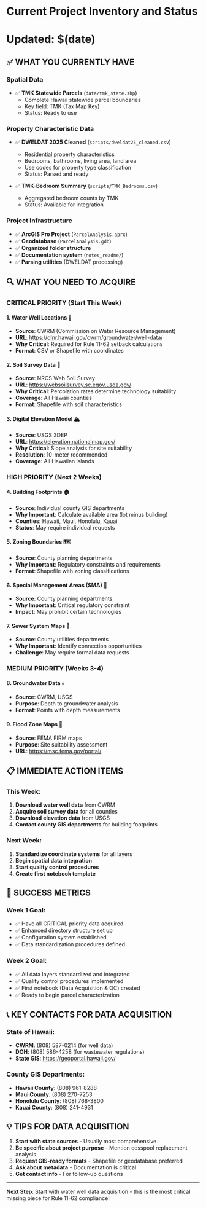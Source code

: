 # Current Project Inventory and Status
# Updated: $(date)

## **✅ WHAT YOU CURRENTLY HAVE**

### **Spatial Data**
- ✅ **TMK Statewide Parcels** (`data/tmk_state.shp`)
  - Complete Hawaii statewide parcel boundaries
  - Key field: TMK (Tax Map Key)
  - Status: Ready to use

### **Property Characteristic Data**  
- ✅ **DWELDAT 2025 Cleaned** (`scripts/dweldat25_cleaned.csv`)
  - Residential property characteristics
  - Bedrooms, bathrooms, living area, land area
  - Use codes for property type classification
  - Status: Parsed and ready

- ✅ **TMK-Bedroom Summary** (`scripts/TMK_Bedrooms.csv`)
  - Aggregated bedroom counts by TMK
  - Status: Available for integration

### **Project Infrastructure**
- ✅ **ArcGIS Pro Project** (`ParcelAnalysis.aprx`)
- ✅ **Geodatabase** (`ParcelAnalysis.gdb`)
- ✅ **Organized folder structure**
- ✅ **Documentation system** (`notes_readme/`)
- ✅ **Parsing utilities** (DWELDAT processing)

## **🔍 WHAT YOU NEED TO ACQUIRE**

### **CRITICAL PRIORITY (Start This Week)**

#### **1. Water Well Locations** 🚨
- **Source**: CWRM (Commission on Water Resource Management)
- **URL**: https://dlnr.hawaii.gov/cwrm/groundwater/well-data/
- **Why Critical**: Required for Rule 11-62 setback calculations
- **Format**: CSV or Shapefile with coordinates

#### **2. Soil Survey Data** 🌱
- **Source**: NRCS Web Soil Survey  
- **URL**: https://websoilsurvey.sc.egov.usda.gov/
- **Why Critical**: Percolation rates determine technology suitability
- **Coverage**: All Hawaii counties
- **Format**: Shapefile with soil characteristics

#### **3. Digital Elevation Model** 🏔️
- **Source**: USGS 3DEP
- **URL**: https://elevation.nationalmap.gov/
- **Why Critical**: Slope analysis for site suitability
- **Resolution**: 10-meter recommended
- **Coverage**: All Hawaiian islands

### **HIGH PRIORITY (Next 2 Weeks)**

#### **4. Building Footprints** 🏠
- **Source**: Individual county GIS departments
- **Why Important**: Calculate available area (lot minus building)
- **Counties**: Hawaii, Maui, Honolulu, Kauai
- **Status**: May require individual requests

#### **5. Zoning Boundaries** 🗺️
- **Source**: County planning departments
- **Why Important**: Regulatory constraints and requirements
- **Format**: Shapefile with zoning classifications

#### **6. Special Management Areas (SMA)** 🌊
- **Source**: County planning departments  
- **Why Important**: Critical regulatory constraint
- **Impact**: May prohibit certain technologies

#### **7. Sewer System Maps** 🚰
- **Source**: County utilities departments
- **Why Important**: Identify connection opportunities
- **Challenge**: May require formal data requests

### **MEDIUM PRIORITY (Weeks 3-4)**

#### **8. Groundwater Data** 💧
- **Source**: CWRM, USGS
- **Purpose**: Depth to groundwater analysis
- **Format**: Points with depth measurements

#### **9. Flood Zone Maps** 🌊
- **Source**: FEMA FIRM maps
- **Purpose**: Site suitability assessment
- **URL**: https://msc.fema.gov/portal/

## **📋 IMMEDIATE ACTION ITEMS**

### **This Week:**
1. **Download water well data** from CWRM
2. **Acquire soil survey data** for all counties
3. **Download elevation data** from USGS
4. **Contact county GIS departments** for building footprints

### **Next Week:**
1. **Standardize coordinate systems** for all layers
2. **Begin spatial data integration**
3. **Start quality control procedures**
4. **Create first notebook template**

## **🎯 SUCCESS METRICS**

### **Week 1 Goal:**
- ✅ Have all CRITICAL priority data acquired
- ✅ Enhanced directory structure set up
- ✅ Configuration system established
- ✅ Data standardization procedures defined

### **Week 2 Goal:**
- ✅ All data layers standardized and integrated
- ✅ Quality control procedures implemented
- ✅ First notebook (Data Acquisition & QC) created
- ✅ Ready to begin parcel characterization

## **📞 KEY CONTACTS FOR DATA ACQUISITION**

### **State of Hawaii:**
- **CWRM**: (808) 587-0214 (for well data)
- **DOH**: (808) 586-4258 (for wastewater regulations)
- **State GIS**: https://geoportal.hawaii.gov/

### **County GIS Departments:**
- **Hawaii County**: (808) 961-8288
- **Maui County**: (808) 270-7253  
- **Honolulu County**: (808) 768-3800
- **Kauai County**: (808) 241-4931

## **💡 TIPS FOR DATA ACQUISITION**

1. **Start with state sources** - Usually most comprehensive
2. **Be specific about project purpose** - Mention cesspool replacement analysis
3. **Request GIS-ready formats** - Shapefile or geodatabase preferred
4. **Ask about metadata** - Documentation is critical
5. **Get contact info** - For follow-up questions

---

**Next Step**: Start with water well data acquisition - this is the most critical missing piece for Rule 11-62 compliance!
